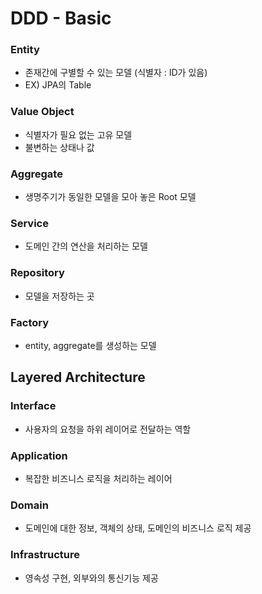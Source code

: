 # DDD - Basic

### Entity

- 존재간에 구별할 수 있는 모델 (식별자 : ID가 있음)
- EX) JPA의 Table

### Value Object

- 식별자가 필요 없는 고유 모델
- 불변하는 상태나 값

### Aggregate

- 생명주기가 동일한 모델을 모아 놓은 Root 모델

### Service

- 도메인 간의 연산을 처리하는 모델

### Repository

- 모델을 저장하는 곳

### Factory

- entity, aggregate를 생성하는 모델

## Layered Architecture

### Interface 

- 사용자의 요청을 하위 레이어로 전달하는 역할

### Application

- 복잡한 비즈니스 로직을 처리하는 레이어

### Domain

- 도메인에 대한 정보, 객체의 상태, 도메인의 비즈니스 로직 제공

### Infrastructure

- 영속성 구현, 외부와의 통신기능 제공